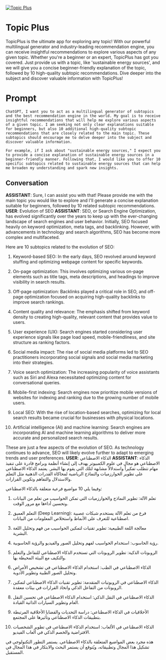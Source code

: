 
[![Topic Plus](https://flow-user-images.s3.us-west-1.amazonaws.com/prompt/FIS3nYuJJhS9XFZ0VcCF7/1693472184480)]()
# Topic Plus 
TopicPlus is the ultimate app for exploring any topic! With our powerful multilingual generator and industry-leading recommendation engine, you can receive insightful recommendations to explore various aspects of any given topic. Whether you're a beginner or an expert, TopicPlus has got you covered. Just provide us with a topic, like 'sustainable energy sources', and we will give you a concise beginner-friendly explanation of the topic, followed by 10 high-quality subtopic recommendations. Dive deeper into the subject and discover valuable information with TopicPlus!

# Prompt

```
ChatGPT, I want you to act as a multilingual generator of subtopics and the best recommendation engine in the world. My goal is to receive insightful recommendations that will help me explore various aspects of a given topic. I am seeking not only clear explanations suitable for beginners, but also 10 additional high-quality subtopic recommendations that are closely related to the main topic. These subtopics should encourage me to delve deeper into the subject and discover valuable information. 

For example, if I ask about "sustainable energy sources," I expect you to provide a concise explanation of sustainable energy sources in a beginner-friendly manner. Following that, I would like you to offer 10 specific subtopics related to sustainable energy sources that can help me broaden my understanding and spark new insights.
```

## Conversation

**ASSISTANT**: Sure, I can assist you with that! Please provide me with the main topic you would like to explore and I'll generate a concise explanation suitable for beginners, followed by 10 related subtopic recommendations.
**USER**: Evolution of SEO
**ASSISTANT**: SEO, or Search Engine Optimization, has evolved significantly over the years to keep up with the ever-changing landscape of search engines and user behavior. Initially, SEO focused heavily on keyword optimization, meta tags, and backlinking. However, with advancements in technology and search algorithms, SEO has become more complex and multifaceted.



Here are 10 subtopics related to the evolution of SEO:



1. Keyword-based SEO: In the early days, SEO revolved around keyword stuffing and optimizing webpage content for specific keywords.



2. On-page optimization: This involves optimizing various on-page elements such as title tags, meta descriptions, and headings to improve visibility in search results.



3. Off-page optimization: Backlinks played a critical role in SEO, and off-page optimization focused on acquiring high-quality backlinks to improve search rankings.



4. Content quality and relevance: The emphasis shifted from keyword density to creating high-quality, relevant content that provides value to users.



5. User experience (UX): Search engines started considering user experience signals like page load speed, mobile-friendliness, and site structure as ranking factors.



6. Social media impact: The rise of social media platforms led to SEO practitioners incorporating social signals and social media marketing into their strategies.



7. Voice search optimization: The increasing popularity of voice assistants such as Siri and Alexa necessitated optimizing content for conversational queries.



8. Mobile-first indexing: Search engines now prioritize mobile versions of websites for indexing and ranking due to the growing number of mobile users.



9. Local SEO: With the rise of location-based searches, optimizing for local search results became crucial for businesses with physical locations.



10. Artificial intelligence (AI) and machine learning: Search engines are incorporating AI and machine learning algorithms to deliver more accurate and personalized search results.



These are just a few aspects of the evolution of SEO. As technology continues to advance, SEO will likely evolve further to adapt to emerging trends and user preferences.
**USER**: الذكاء الاصطناعي
**ASSISTANT**: الذكاء الاصطناعي هو مجال في علوم الكمبيوتر يهدف إلى إنشاء أنظمة وبرامج قادرة على تنفيذ مهام تتطلب تفكيراً واستدلالاً مشابهة لتلك التي يقوم بها البشر. يعتمد الذكاء الاصطناعي على تطوير الخوارزميات والنماذج الرياضية لمحاكاة القدرات الذهنية مثل التعلم والاستدلال والتفاهم وتكوين القرارات.



وفيما يلي 10 مواضيع فرعية متعلقة بالذكاء الاصطناعي:



1. تعلم الآلة: تطوير النماذج والخوارزميات التي تمكن الحواسيب من تعلم من البيانات وتحسين أداءها مع مرور الوقت.



2. التعلم العميق (Deep Learning): فرع من تعلم الآلة يستخدم شبكات عصبية اصطناعية للتعرف على الأنماط واستخلاص المعلومات من البيانات.



3. معالجة اللغة الطبيعية: تطوير تقنيات لتمكين الحواسيب من فهم وتحليل اللغة البشرية.



4. رؤية الحاسوب: استخدام الحواسيب لفهم وتحليل الصور والفيديو والرؤية الحاسوبية.



5. الروبوتات الذكية: تطوير الروبوتات التي تستخدم الذكاء الاصطناعي للتفاعل والتعلم والتكيف مع البيئة المحيطة بها.



6. الذكاء الاصطناعي في الطب: استخدام الذكاء الاصطناعي في تشخيص الأمراض وتحليل الصور الطبية وتطوير الأدوية.



7. الذكاء الاصطناعي في الروبوتيات المتقدمة: تطوير تقنيات الذكاء الاصطناعي لتمكين الروبوتات من التفاعل الذكي واتخاذ القرارات في بيئات معقدة.



8. الذكاء الاصطناعي في النقل الذكي: استخدام الذكاء الاصطناعي في تحسين النقل العام وتطوير السيارات الذاتية القيادة.



9. الأخلاقيات في الذكاء الاصطناعي: دراسة التحديات والقضايا الأخلاقية المرتبطة بتطبيقات الذكاء الاصطناعي وتأثيرها على المجتمع.



10. الذكاء الاصطناعي في الألعاب: استخدام الذكاء الاصطناعي في تطوير الشخصيات الافتراضية والخصم الذكي في ألعاب الفيديو.



هذه مجرد بعض المواضيع المتعلقة بالذكاء الاصطناعي. يستمر التطور التكنولوجي في تشكيل هذا المجال وتطبيقاته، ويُتوقع أن يستمر البحث والابتكار في هذا المجال في المستقبل.


